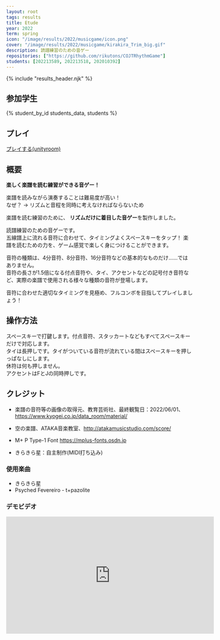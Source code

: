 ```yaml
---
layout: root
tags: results
title: Etude
year: 2022
term: spring
icon: "/image/results/2022/musicgame/icon.png"
cover: "/image/results/2022/musicgame/kirakira_Trim_big.gif"
description: 読譜練習のための音ゲー
repositories: ["https://github.com/rikutons/COJTRhythmGame"]
students: [202213589, 202213518, 202010392]
---
```


{% include "results_header.njk" %}

## 参加学生

{% student_by_id students_data, students %}

## プレイ

<a href="https://unityroom.com/games/etude"> プレイする(unityroom) </a>

## 概要

**楽しく楽譜を読む練習ができる音ゲー​！**

楽譜を読みながら演奏することは難易度が高い！  
なぜ？ → リズムと音程を同時に考えなければならないため

楽譜を読む練習のために、
**リズムだけに着目した音ゲー**を製作しました。

読譜練習のための音ゲーです。  
五線譜上に流れる音符に合わせて、タイミングよくスペースキーをタップ！
楽譜を読むための力を、ゲーム感覚で楽しく身につけることができます。

音符の種類は、4分音符、8分音符、16分音符などの基本的なものだけ……ではありません。  
音符の長さが1.5倍になる付点音符や、タイ、アクセントなどの記号付き音符など、実際の楽譜で使用される様々な種類の音符が登場します。

音符に合わせた適切なタイミングを見極め、フルコンボを目指してプレイしましょう！

## 操作方法

スペースキーで打鍵します。付点音符、スタッカートなどもすべてスペースキーだけで対応します。  
タイは長押しです。タイがついている音符が流れている間はスペースキーを押しっぱなしにします。  
休符は何も押しません。  
アクセントはFとJの同時押しです。

## クレジット

- 楽譜の音符等の画像の取得元、教育芸術社、最終観覧日：2022/06/01、https://www.kyogei.co.jp/data_room/material/

- 空の楽譜、ATAKA音楽教室、http://atakamusicstudio.com/score/

- M+ P Type-1 Font https://mplus-fonts.osdn.jp

- きらきら星：自主制作(MIDI打ち込み)

### 使用楽曲

- きらきら星
- Psyched Fevereiro - t+pazolite

### デモビデオ

<div class="youtube">
<iframe width="560" height="315" src="https://www.youtube.com/embed/2D5kfpHlp8Y" title="YouTube video player" frameborder="0" allow="accelerometer; autoplay; clipboard-write; encrypted-media; gyroscope; picture-in-picture" allowfullscreen></iframe>
</div>
